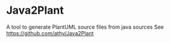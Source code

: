 # Java2Plant
A tool to generate PlantUML source files from java sources
See https://github.com/athy/Java2Plant
